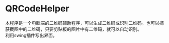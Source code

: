 # QRCodeHelper
本程序是一个电脑端的二维码辅助程序，可以生成二维码或识别二维码。也可以捕获截图中的二维码，只要剪贴板的图片中有二维码，就可以自动识别。  
利用swing插件写出界面。  
